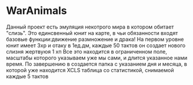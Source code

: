 # WarAnimals 
Данный проект есть эмуляция некотрого мира в котором обитает "слизь".
Это единсвенный юнит на карте, в чьи обязанности входят базовые функции:движение размножение и драка!
На первом уровне юнит имеет 3хр и отаку в 1ед.дм, каждые 50 тактов он создает нового слизня жертвуюя 1 хп
Все это находится в ограниченном поле, масштабы которого указываем уже мы сами, и длится указанное нами время.
По завершению в создается папка с указанием дня и месяца, в которой уже находится XCLS таблица со статистикой, снимаемой каждые 5 тактов 
